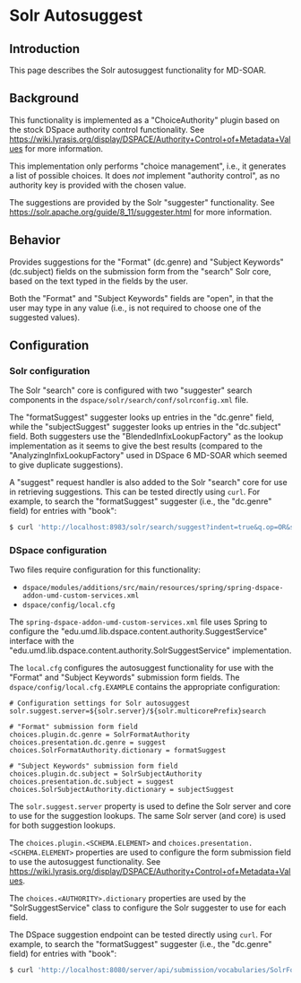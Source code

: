 # Solr Autosuggest

## Introduction

This page describes the Solr autosuggest functionality for MD-SOAR.

## Background

This functionality is implemented as a "ChoiceAuthority" plugin based on the
stock DSpace authority control functionality. See
<https://wiki.lyrasis.org/display/DSPACE/Authority+Control+of+Metadata+Values>
for more information.

This implementation only performs "choice management", i.e., it generates a
list of possible choices. It does *not* implement "authority control", as no
authority key is provided with the chosen value.

The suggestions are provided by the Solr "suggester" functionality. See
<https://solr.apache.org/guide/8_11/suggester.html> for more information.

## Behavior

Provides suggestions for the "Format" (dc.genre) and "Subject Keywords"
(dc.subject) fields on the submission form from the "search" Solr core, based
on the text typed in the fields by the user.

Both the "Format" and "Subject Keywords" fields are "open", in that the user
may type in any value (i.e., is not required to choose one of the suggested
values).

## Configuration

### Solr configuration

The Solr "search" core is configured with two "suggester" search components in
the `dspace/solr/search/conf/solrconfig.xml` file.

The "formatSuggest" suggester looks up entries in the "dc.genre" field, while
the "subjectSuggest" suggester looks up entries in the "dc.subject" field. Both
suggesters use the "BlendedInfixLookupFactory" as the lookup implementation
as it seems to give the best results (compared to the
"AnalyzingInfixLookupFactory" used in DSpace 6 MD-SOAR which seemed to give
duplicate suggestions).

A "suggest" request handler is also added to the Solr "search" core for use in
retrieving suggestions. This can be tested directly using `curl`. For example,
to search the "formatSuggest" suggester (i.e., the "dc.genre" field) for entries
with "book":

```zsh
$ curl 'http://localhost:8983/solr/search/suggest?indent=true&q.op=OR&suggest.dictionary=formatSuggest&suggest.q=book&wt=json&highlight=false'
```

### DSpace configuration

Two files require configuration for this functionality:

* `dspace/modules/additions/src/main/resources/spring/spring-dspace-addon-umd-custom-services.xml`
* `dspace/config/local.cfg`

The `spring-dspace-addon-umd-custom-services.xml` file uses Spring to configure
the "edu.umd.lib.dspace.content.authority.SuggestService" interface with the
"edu.umd.lib.dspace.content.authority.SolrSuggestService" implementation.

The `local.cfg` configures the autosuggest functionality for use
with the "Format" and "Subject Keywords" submission form fields. The
`dspace/config/local.cfg.EXAMPLE` contains the appropriate configuration:

```text
# Configuration settings for Solr autosuggest
solr.suggest.server=${solr.server}/${solr.multicorePrefix}search

# "Format" submission form field
choices.plugin.dc.genre = SolrFormatAuthority
choices.presentation.dc.genre = suggest
choices.SolrFormatAuthority.dictionary = formatSuggest

# "Subject Keywords" submission form field
choices.plugin.dc.subject = SolrSubjectAuthority
choices.presentation.dc.subject = suggest
choices.SolrSubjectAuthority.dictionary = subjectSuggest
```

The `solr.suggest.server` property is used to define the Solr server and core
to use for the suggestion lookups. The same Solr server (and core) is used for
both suggestion lookups.

The `choices.plugin.<SCHEMA.ELEMENT>` and
`choices.presentation.<SCHEMA.ELEMENT>` properties are used to configure the
form submission field to use the autosuggest functionality. See
<https://wiki.lyrasis.org/display/DSPACE/Authority+Control+of+Metadata+Values>.

The `choices.<AUTHORITY>.dictionary` properties are used by the
"SolrSuggestService" class to configure the Solr suggester to use for
each field.

The DSpace suggestion endpoint can be tested directly using `curl`. For example,
to search the "formatSuggest" suggester (i.e., the "dc.genre" field) for entries
with "book":

```zsh
$ curl 'http://localhost:8080/server/api/submission/vocabularies/SolrFormatAuthority/entries?filter=book&exact=false'
```
